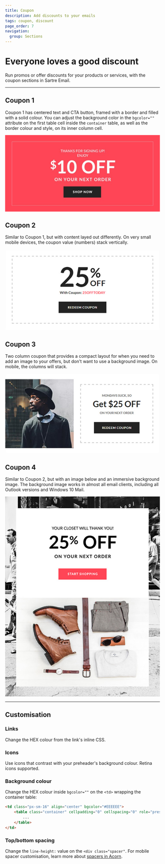 ```yaml
---
title: Coupon
description: Add discounts to your emails
tags: coupon, discount
page_order: 7
navigation:
  group: Sections
---
```


# Everyone loves a good discount

Run promos or offer discounts for your products or services, with the coupon sections in Sartre Email.

---

## Coupon 1

Coupon 1 has centered text and CTA button, framed with a border and filled with a solid colour. You can adjust the background color in the `bgcolor=""` attribute on the first table cell inside the `container` table, as well as the border colour and style, on its inner column cell.

![Coupon 1](/img/email/sartre/sections/coupon-1.jpg)

## Coupon 2

Similar to Coupon 1, but with content layed out differently. On very small mobile devices, the coupon value (numbers) stack vertically.

![Coupon 2](/img/email/sartre/sections/coupon-2.jpg)

## Coupon 3

Two column coupon that provides a compact layout for when you need to add an image to your offers, but don't want to use a background image. On mobile, the columns will stack.

![Coupon 3](/img/email/sartre/sections/coupon-3.jpg)

## Coupon 4

Similar to Coupon 2, but with an image below and an immersive background image. The background image works in almost all email clients, including all Outlook versions and Windows 10 Mail.

![Coupon 4](/img/email/sartre/sections/coupon-4.jpg)

---

## Customisation

### Links

Change the HEX colour from the link's inline CSS.

### Icons

Use icons that contrast with your preheader's background colour. Retina icons supported.

### Background colour

Change the HEX colour inside `bgcolor=""` on the `<td>` wrapping the container table:

```html
<td class="px-sm-16" align="center" bgcolor="#EEEEEE">
    <table class="container" cellpadding="0" cellspacing="0" role="presentation" width="600">
        ...
    </table>
</td>
```

### Top/bottom spacing

Change the `line-height:` value on the `<div class="spacer"`. For mobile spacer customisation, learn more about [spacers in Acorn](https://thememountain.github.io/documentation/acorn/utilities/spacing.html).

